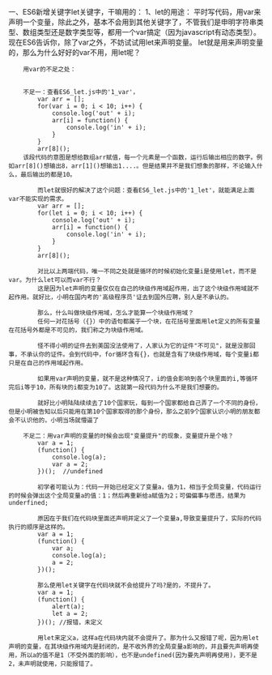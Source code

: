 一、ES6新增关键字let关键字，干嘛用的：
    1、let的用途：
        平时写代码，用var来声明一个变量，除此之外，基本不会用到其他关键字了，不管我们是申明字符串类型、数组类型还是数字类型等，都用一个var搞定（因为javascript有动态类型）。现在ES6告诉你，除了var之外，不妨试试用let来声明变量。
        let就是用来声明变量的，那么为什么好好的var不用，用let呢？

        用var的不足之处：


        不足一：查看ES6_let.js中的'1_var'，
            var arr = [];
            for(var i = 0; i < 10; i++) {
                console.log('out' + i);
                arr[i] = function() {
                    console.log('in' + i);
                }
            }
            arr[8]();
        该段代码的意图是想给数组arr赋值，每一个元素是一个函数，运行后输出相应的数字。例如arr[8]()想输出8，arr[1]()想输出1....。但是结果并不是我们想象的那样，不论输入什么，最后输出的都是10。

            而let就很好的解决了这个问题：查看ES6_let.js中的'1_let'，就能满足上面var不能实现的需求。
            var arr = [];
            for(let i = 0; i < 10; i++) {
                console.log('out' + i);
                arr[i] = function() {
                    console.log('in' + i);
                }
            }
            arr[8]();

            对比以上两端代码，唯一不同之处就是循环的时候初始化变量i是使用let，而不是var。为什么let可以而var不行？
            这是因为let声明的变量仅仅在自己的块级作用域起作用，出了这个块级作用域就不起作用。就好比，小明在国内考的'高级程序员'证去到国外应聘，别人是不承认的。

            那么，什么叫做块级作用域，怎么才能算一个块级作用域？
            任何一对花括号（{}）中的语句都属于一个块，在花括号里面用let定义的所有变量在花括号外都是不可见的，我们称之为块级作用域。

            怪不得小明的证件去到美国没法使用了，人家认为它的证件"不可见"，就是没那回事，不承认你的证件。会到代码中，for循环含有{}，也就是含有了块级作用域，每个变量i都只是在自己的作用域起作用。

            如果用var声明的变量，就不是这种情况了，i的值会影响到各个块里面的i,等循环完后i等于10，所有块的i都变为10了。这就第一段代码为什么不是我们想要的。

            就好比小明陆陆续续去了10个国家玩，每到一个国家都给自己弄了一个不同的身份，但是小明被告知以后只能用在第10个国家取得的那个身份，那么之前9个国家认识小明的朋友都会不认识他的，小明当场就懵逼了
            
        不足二：用var声明的变量的时候会出现"变量提升"的现象，变量提升是个啥？
            var a = 1;
            (function() {
                console.log(a);
                var a = 2;
            })();  //undefined

            初学者可能认为：代码一开始已经定义了变量a，值为1，相当于全局变量，代码运行的时候会弹出这个全局变量a的值：1；然后再重新给a赋值为2；可偏偏事与愿违，结果为underfined;

            原因在于我们在代码块里面还声明并定义了一个变量a,导致变量提升了，实际的代码执行的顺序是这样的。
            var a = 1;
            (function() {
                var a;
                console.log(a);
                a = 2;
            })();

            那么使用let关键字在代码块就不会给提升了吗?是的，不提升了。
            var a = 1;
            (function() {
                alert(a);
                let a = 2;
            })(); //报错，未定义

            用let来定义a，这样a在代码块内就不会提升了。那为什么又报错了呢，因为用let声明的变量，在其块级作用域内是封闭的，是不收外界的全局变量a影响的，并且要先声明再使用，所以a的值不是1（不受外面的影响），也不是undefined(因为要先声明再使用)，更不是2，未声明就使用，只能报错了。

            



